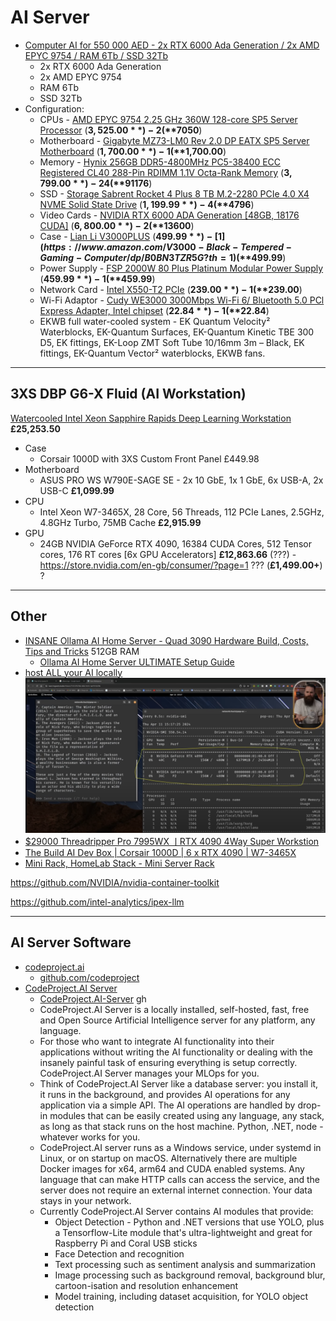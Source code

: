 # AI Server

- [Computer AI for 550 000 AED - 2x RTX 6000 Ada Generation / 2x AMD EPYC 9754 / RAM 6Tb / SSD 32Tb](https://www.youtube.com/watch?v=4Ixqo8gmCu4)
    - 2x RTX 6000 Ada Generation
    - 2x AMD EPYC 9754
    - RAM 6Tb
    - SSD 32Tb
-  Configuration: 
    - CPUs - [AMD EPYC 9754 2.25 GHz 360W 128-core SP5 Server Processor](https://www.ebay.com/itm/176574041542) (**$3,525.00**) - 2 (**$7050**)
    - Motherboard - [Gigabyte MZ73-LM0 Rev 2.0 DP EATX SP5 Server Motherboard](https://www.ebay.com/itm/125950923786) (**$1,700.00**) - 1 (**$1,700.00**)
    - Memory - [Hynix 256GB DDR5-4800MHz PC5-38400 ECC Registered CL40 288-Pin RDIMM 1.1V Octa-Rank Memory](https://www.ebay.com/itm/305356221032) (**$3,799.00**) - 24 (**$91176**)
    - SSD - [Storage Sabrent Rocket 4 Plus 8 TB M.2-2280 PCIe 4.0 X4 NVME Solid State Drive](https://sabrent.com/products/sb-rkt4p-8tb) (**$1,199.99**) - 4 (**$4796**)
    - Video Cards - [NVIDIA RTX 6000 ADA Generation [48GB, 18176 CUDA]](https://store.nvidia.com/en-us/nvidia-rtx/products/nvidia-rtx-6000-ada-generation/) (**$6,800.00**) - 2 (**$13600**)
    - Case - [Lian Li V3000PLUS](https://lian-li.com/product/v3000-plus) (**$499.99**) - [1](https://www.amazon.com/V3000-Black-Tempered-Gaming-Computer/dp/B0BN3TZR5G?th=1) (**$499.99**)
    - Power Supply - [FSP 2000W 80 Plus Platinum Modular Power Supply](https://www.amazon.com/FSP-Cannon-Certified-Modular-FSP2000-52AGPBI/dp/B09JYHTNHK) (**$459.99**) - 1 (**$459.99**)
    - Network Card - [Intel X550-T2 PCIe](https://www.ebay.com/itm/266280136878) (**$239.00**) - 1 (**$239.00**)
    - Wi-Fi Adaptor - [Cudy WE3000 3000Mbps Wi-Fi 6/ Bluetooth 5.0 PCl Express Adapter, Intel chipset](https://www.ebay.com/itm/145016556048) (**$22.84**) - 1 (**$22.84**)
    - EKWB full water-cooled system - EK Quantum Velocity² Waterblocks, EK-Quantum Surfaces, EK-Quantum Kinetic TBE 300 D5, EK fittings, EK-Loop ZMT Soft Tube 10/16mm 3m – Black, EK fittings, EK-Quantum Vector² waterblocks, EKWB fans.

---

## 3XS DBP G6-X Fluid (AI Workstation)

[Watercooled Intel Xeon Sapphire Rapids Deep Learning Workstation](https://www.scan.co.uk/3xs/configurator/dbp-g6srfluid) **£25,253.50**

- Case
    - Corsair 1000D with 3XS Custom Front Panel £449.98
- Motherboard
    - ASUS PRO WS W790E-SAGE SE - 2x 10 GbE, 1x 1 GbE, 6x USB-A, 2x USB-C **£1,099.99**
-   CPU
    - Intel Xeon W7-3465X, 28 Core, 56 Threads, 112 PCIe Lanes, 2.5GHz, 4.8GHz Turbo, 75MB Cache **£2,915.99**
- GPU
    - 24GB NVIDIA GeForce RTX 4090, 16384 CUDA Cores, 512 Tensor cores, 176 RT cores [6x GPU Accelerators] **£12,863.66** (???) - https://store.nvidia.com/en-gb/consumer/?page=1 ??? (**£1,499.00+**) ?

---

## Other

- [INSANE Ollama AI Home Server - Quad 3090 Hardware Build, Costs, Tips and Tricks](https://www.youtube.com/watch?v=JN4EhaM7vyw) 512GB RAM
    - [Ollama AI Home Server ULTIMATE Setup Guide](https://www.youtube.com/watch?v=q_cDvCq1pww)
- [host ALL your AI locally](https://www.youtube.com/watch?v=Wjrdr0NU4Sk)
    ![](./img/hardware-performance-monitoring.png)
- [$29000 Threadripper Pro 7995WX ㅣRTX 4090 4Way Super Workstion](https://www.youtube.com/watch?v=PAgz6NowMhI)
- [The Build AI Dev Box | Corsair 1000D | 6 x RTX 4090 | W7-3465X](https://www.youtube.com/watch?v=C548PLVwjHA)
- [Mini Rack, HomeLab Stack - Mini Server Rack](https://www.youtube.com/watch?v=kGZa-81IDGY)

https://github.com/NVIDIA/nvidia-container-toolkit

https://github.com/intel-analytics/ipex-llm

---

## AI Server Software

- [codeproject.ai](https://codeproject.ai/)
    - [github.com/codeproject](https://github.com/codeproject)
- [CodeProject.AI Server](https://www.codeproject.com/Articles/5322557/CodeProject-AI-Server-AI-the-easy-way)
    - [CodeProject.AI-Server](https://github.com/codeproject/CodeProject.AI-Server) gh
    - CodeProject.AI Server is a locally installed, self-hosted, fast, free and Open Source Artificial Intelligence server for any platform, any language.
    - For those who want to integrate AI functionality into their applications without writing the AI functionality or dealing with the insanely painful task of ensuring everything is setup correctly. CodeProject.AI Server manages your MLOps for you.
    - Think of CodeProject.AI Server like a database server: you install it, it runs in the background, and provides AI operations for any application via a simple API. The AI operations are handled by drop-in modules that can be easily created using any language, any stack, as long as that stack runs on the host machine. Python, .NET, node - whatever works for you.
    - CodeProject.AI server runs as a Windows service, under systemd in Linux, or on startup on macOS. Alternatively there are multiple Docker images for x64, arm64 and CUDA enabled systems. Any language that can make HTTP calls can access the service, and the server does not require an external internet connection. Your data stays in your network.
    - Currently CodeProject.AI Server contains AI modules that provide:
        - Object Detection - Python and .NET versions that use YOLO, plus a Tensorflow-Lite module that's ultra-lightweight and great for Raspberry Pi and Coral USB sticks
        - Face Detection and recognition
        - Text processing such as sentiment analysis and summarization
        - Image processing such as background removal, background blur, cartoon-isation and resolution enhancement
        - Model training, including dataset acquisition, for YOLO object detection